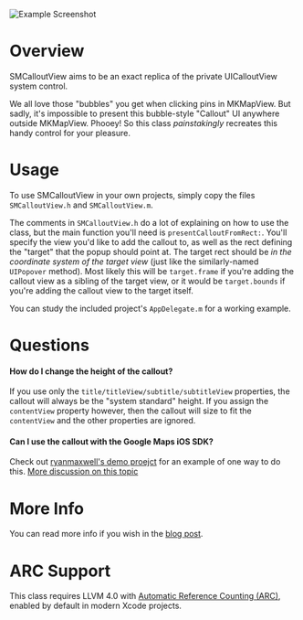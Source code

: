 ![Example Screenshot](http://cl.ly/image/2a2j1p3U243P/Image%202012.09.02%2010:04:58%20AM.png)


Overview
========

SMCalloutView aims to be an exact replica of the private UICalloutView system control.

We all love those "bubbles" you get when clicking pins in MKMapView. But sadly, it's impossible to present this bubble-style "Callout" UI anywhere outside MKMapView. Phooey! So this class _painstakingly_ recreates this handy control for your pleasure.


Usage
=====

To use SMCalloutView in your own projects, simply copy the files `SMCalloutView.h` and `SMCalloutView.m`.

The comments in `SMCalloutView.h` do a lot of explaining on how to use the class, but the main function you'll need is `presentCalloutFromRect:`. You'll specify the view you'd like to add the callout to, as well as the rect defining the "target" that the popup should point at. The target rect should be _in the coordinate system of the target view_ (just like the similarly-named `UIPopover` method). Most likely this will be `target.frame` if you're adding the callout view as a sibling of the target view, or it would be `target.bounds` if you're adding the callout view to the target itself.

You can study the included project's `AppDelegate.m` for a working example.


Questions
=========

#### How do I change the height of the callout?

If you use only the `title/titleView/subtitle/subtitleView` properties, the callout will always be the "system standard" height. If you assign the `contentView` property however, then the callout will size to fit the `contentView` and the other properties are ignored.

  [#29]: https://github.com/nfarina/calloutview/issues/29


#### Can I use the callout with the Google Maps iOS SDK?

Check out [ryanmaxwell's demo proejct][googlemaps] for an example of one way to do this. [More discussion on this topic][#25]

  [googlemaps]: https://github.com/ryanmaxwell/GoogleMapsCalloutView
  [#25]: https://github.com/nfarina/calloutview/issues/25


More Info
=========

You can read more info if you wish in the [blog post][].

  [blog post]: http://nfarina.com/post/29883229869/callout-view


ARC Support
===========

This class requires LLVM 4.0 with [Automatic Reference Counting (ARC)](http://clang.llvm.org/docs/AutomaticReferenceCounting.html), enabled by default in modern Xcode projects.
